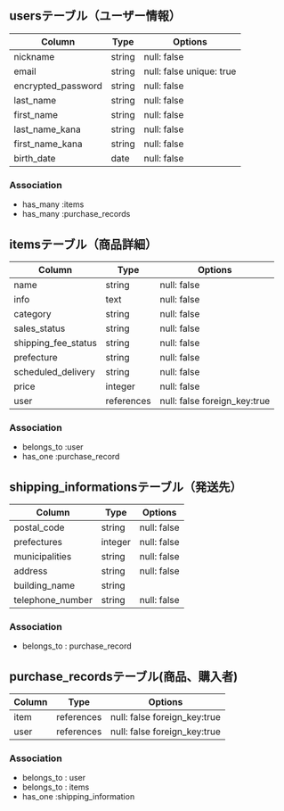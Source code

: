 ## usersテーブル（ユーザー情報）
| Column             | Type   | Options     |
| ------------------ | ------ | ----------- |
| nickname           | string | null: false |
| email              | string | null: false unique: true|
| encrypted_password | string | null: false |
| last_name          | string | null: false |
| first_name         | string | null: false |
| last_name_kana     | string | null: false |
| first_name_kana    | string | null: false |
| birth_date         | date   | null: false |
### Association
- has_many :items
- has_many :purchase_records


## itemsテーブル（商品詳細）
| Column             | Type     | Options     |
| ------------------ | -------- | ----------- |
| name               | string   | null: false |
| info               | text     | null: false |
| category           | string   | null: false |
| sales_status       | string   | null: false |
| shipping_fee_status| string   | null: false |
| prefecture         | string   | null: false |
| scheduled_delivery | string   | null: false |
| price              | integer  | null: false |
| user               |references| null: false foreign_key:true
### Association
- belongs_to :user
- has_one    :purchase_record


## shipping_informationsテーブル（発送先）
| Column             | Type     | Options     |
| ------------------ | -------- | ----------- |
| postal_code        | string   | null: false |
| prefectures        | integer  | null: false |
| municipalities     | string   | null: false |
| address            | string   | null: false |
| building_name      | string   |             |
| telephone_number   | string   | null: false |
### Association
- belongs_to : purchase_record

## purchase_recordsテーブル(商品、購入者)
| Column          | Type     | Options                      |
| ----------------| -------- | ---------------------------- |
| item            |references| null: false foreign_key:true |
| user            |references| null: false foreign_key:true |
### Association
- belongs_to : user
- belongs_to : items
- has_one    :shipping_information